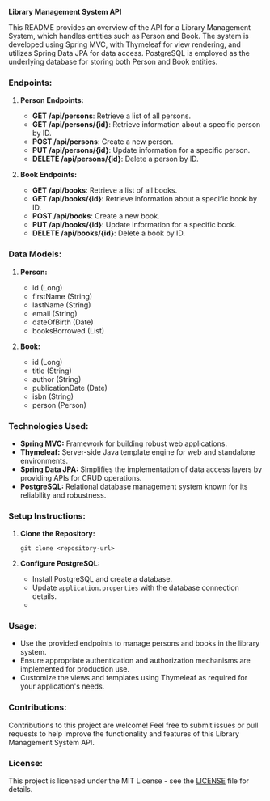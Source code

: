 **Library Management System API**

This README provides an overview of the API for a Library Management System, which handles entities such as Person and Book. The system is developed using Spring MVC, with Thymeleaf for view rendering, and utilizes Spring Data JPA for data access. PostgreSQL is employed as the underlying database for storing both Person and Book entities.

### Endpoints:

1. **Person Endpoints:**

   - **GET /api/persons**: Retrieve a list of all persons.
   - **GET /api/persons/{id}**: Retrieve information about a specific person by ID.
   - **POST /api/persons**: Create a new person.
   - **PUT /api/persons/{id}**: Update information for a specific person.
   - **DELETE /api/persons/{id}**: Delete a person by ID.

2. **Book Endpoints:**

   - **GET /api/books**: Retrieve a list of all books.
   - **GET /api/books/{id}**: Retrieve information about a specific book by ID.
   - **POST /api/books**: Create a new book.
   - **PUT /api/books/{id}**: Update information for a specific book.
   - **DELETE /api/books/{id}**: Delete a book by ID.

### Data Models:

1. **Person:**
   - id (Long)
   - firstName (String)
   - lastName (String)
   - email (String)
   - dateOfBirth (Date)
   - booksBorrowed (List<Book>)

2. **Book:**
   - id (Long)
   - title (String)
   - author (String)
   - publicationDate (Date)
   - isbn (String)
   - person (Person)

### Technologies Used:

- **Spring MVC:** Framework for building robust web applications.
- **Thymeleaf:** Server-side Java template engine for web and standalone environments.
- **Spring Data JPA:** Simplifies the implementation of data access layers by providing APIs for CRUD operations.
- **PostgreSQL:** Relational database management system known for its reliability and robustness.

### Setup Instructions:

1. **Clone the Repository:**
   ```
   git clone <repository-url>
   ```

2. **Configure PostgreSQL:**
   - Install PostgreSQL and create a database.
   - Update `application.properties` with the database connection details.
   - 
### Usage:

- Use the provided endpoints to manage persons and books in the library system.
- Ensure appropriate authentication and authorization mechanisms are implemented for production use.
- Customize the views and templates using Thymeleaf as required for your application's needs.

### Contributions:

Contributions to this project are welcome! Feel free to submit issues or pull requests to help improve the functionality and features of this Library Management System API.

### License:

This project is licensed under the MIT License - see the [LICENSE](LICENSE) file for details.
